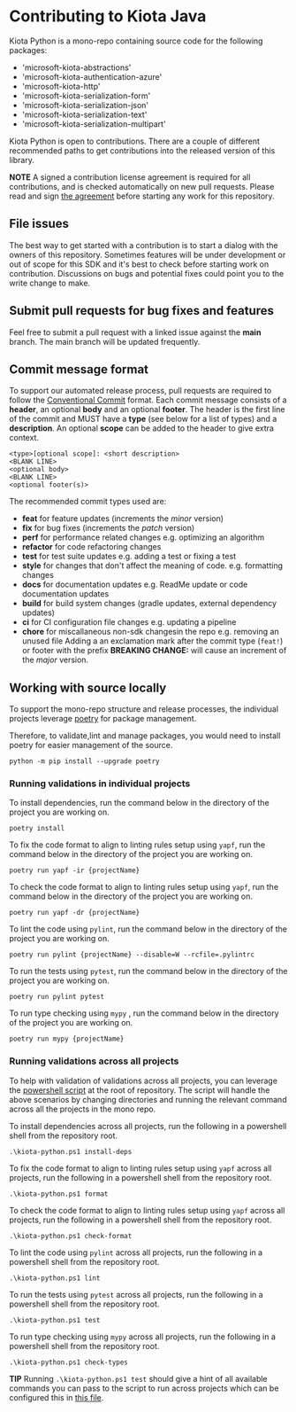 
# Contributing to Kiota Java

Kiota Python is a mono-repo containing source code for the following packages:

- 'microsoft-kiota-abstractions'
- 'microsoft-kiota-authentication-azure'
- 'microsoft-kiota-http'
- 'microsoft-kiota-serialization-form'
- 'microsoft-kiota-serialization-json'
- 'microsoft-kiota-serialization-text'
- 'microsoft-kiota-serialization-multipart'

Kiota Python is open to contributions. There are a couple of different recommended paths to get contributions into the released version of this library.

__NOTE__ A signed a contribution license agreement is required for all contributions, and is checked automatically on new pull requests. Please read and sign [the agreement](https://cla.microsoft.com/) before starting any work for this repository.

## File issues

The best way to get started with a contribution is to start a dialog with the owners of this repository. Sometimes features will be under development or out of scope for this SDK and it's best to check before starting work on contribution. Discussions on bugs and potential fixes could point you to the write change to make.

## Submit pull requests for bug fixes and features

Feel free to submit a pull request with a linked issue against the __main__ branch.  The main branch will be updated frequently.

## Commit message format

To support our automated release process, pull requests are required to follow the [Conventional Commit](https://www.conventionalcommits.org/en/v1.0.0/)
format.
Each commit message consists of a __header__, an optional __body__ and an optional __footer__. The header is the first line of the commit and
MUST have a __type__ (see below for a list of types) and a __description__. An optional __scope__ can be added to the header to give extra context.

```
<type>[optional scope]: <short description>
<BLANK LINE>
<optional body>
<BLANK LINE>
<optional footer(s)>
```

The recommended commit types used are:

- __feat__ for feature updates (increments the _minor_ version)
- __fix__ for bug fixes (increments the _patch_ version)
- __perf__ for performance related changes e.g. optimizing an algorithm
- __refactor__ for code refactoring changes
- __test__ for test suite updates e.g. adding a test or fixing a test
- __style__ for changes that don't affect the meaning of code. e.g. formatting changes
- __docs__ for documentation updates e.g. ReadMe update or code documentation updates
- __build__ for build system changes (gradle updates, external dependency updates)
- __ci__ for CI configuration file changes e.g. updating a pipeline
- __chore__ for miscallaneous non-sdk changesin the repo e.g. removing an unused file
Adding a an exclamation mark after the commit type (`feat!`) or footer with the prefix __BREAKING CHANGE:__ will cause an increment of the _major_ version.

## Working with source locally

To support the mono-repo structure and release processes, the individual projects leverage [poetry](https://python-poetry.org/) for package management.

Therefore, to validate,lint and manage packages, you would need to install poetry for easier management of the source.

```shell
python -m pip install --upgrade poetry
```

### Running validations in individual projects

To install dependencies, run the command below in the directory of the project you are working on.

```shell
poetry install
```

To fix the code format to align to linting rules setup using `yapf`, run the command below in the directory of the project you are working on.

```shell
poetry run yapf -ir {projectName}
```

To check the code format to align to linting rules setup using `yapf`, run the command below in the directory of the project you are working on.

```shell
poetry run yapf -dr {projectName}
```

To lint the code using `pylint`, run the command below in the directory of the project you are working on.

```shell
poetry run pylint {projectName} --disable=W --rcfile=.pylintrc
```

To run the tests using `pytest`, run the command below in the directory of the project you are working on.

```shell
poetry run pylint pytest
```

To run type checking using `mypy` , run the command below in the directory of the project you are working on.

```shell
poetry run mypy {projectName}
```

### Running validations across all projects

To help with validation of validations across all projects, you can leverage the [powershell script](./kiota-python.ps1) at the root of repository. The script will handle the above scenarios by changing directories and running the relevant command across all the projects in the mono repo.

To install dependencies across all projects, run the following in a powershell shell from the repository root.

```shell
.\kiota-python.ps1 install-deps
```

To fix the code format to align to linting rules setup using `yapf` across all projects, run the following in a powershell shell from the repository root.

```shell
.\kiota-python.ps1 format
```

To check the code format to align to linting rules setup using `yapf` across all projects, run the following in a powershell shell from the repository root.

```shell
.\kiota-python.ps1 check-format
```

To lint the code using `pylint` across all projects, run the following in a powershell shell from the repository root.

```shell
.\kiota-python.ps1 lint
```

To run the tests using `pytest` across all projects, run the following in a powershell shell from the repository root.

```shell
.\kiota-python.ps1 test
```

To run type checking using `mypy` across all projects, run the following in a powershell shell from the repository root.

```shell
.\kiota-python.ps1 check-types
```

__TIP__ Running `.\kiota-python.ps1 test` should give a hint of all available commands you can pass to the script to run across projects which can be configured this in [this file](.\projects-config.json).
